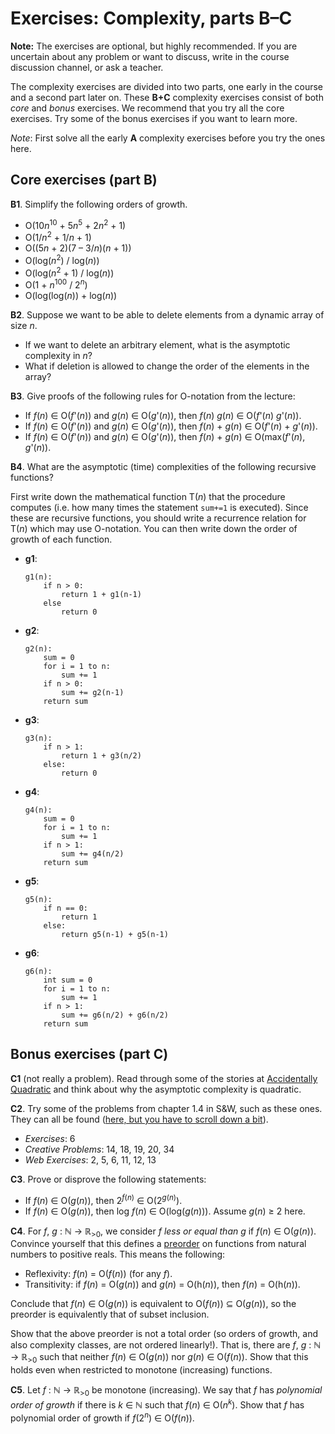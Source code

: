 # Exercises: Complexity, parts B–C

**Note:**
The exercises are optional, but highly recommended.
If you are uncertain about any problem or want to discuss, write in the course discussion channel, or ask a teacher.

The complexity exercises are divided into two parts, one early in the course and a second part later on.
These **B+C** complexity exercises consist of both *core* and *bonus* exercises. We recommend that you try all the core exercises.
Try some of the bonus exercises if you want to learn more.

*Note*: First solve all the early **A** complexity exercises before you try the ones here.

## Core exercises (part B)

**B1**.
Simplify the following orders of growth.

- O(10*n*<sup>10</sup> + 5*n*<sup>5</sup> + 2*n*<sup>2</sup> + 1)
- O(1/*n*<sup>2</sup> + 1/*n* + 1)
- O((5*n* + 2)(7 – 3/*n*)(*n* + 1))
- O(log(*n*<sup>2</sup>) / log(*n*))
- O(log(*n*<sup>2</sup> + 1) / log(*n*))
- O(1 + *n*<sup>100</sup> / 2<sup>*n*</sup>)
- O(log(log(*n*)) + log(*n*))

**B2**.
Suppose we want to be able to delete elements from a dynamic array of size *n*.

- If we want to delete an arbitrary element, what is the asymptotic complexity in *n*?
- What if deletion is allowed to change the order of the elements in the array?

**B3**.
Give proofs of the following rules for O-notation from the lecture:

- If *f*(*n*) ∈ O(*f*'(*n*)) and *g*(*n*) ∈ O(*g*'(*n*)), then *f*(*n*) *g*(*n*) ∈ O(*f*'(*n*) *g*'(*n*)).
- If *f*(*n*) ∈ O(*f*'(*n*)) and *g*(*n*) ∈ O(*g*'(*n*)), then *f*(*n*) + *g*(*n*) ∈ O(*f*'(*n*) + *g*'(*n*)).
- If *f*(*n*) ∈ O(*f*'(*n*)) and *g*(*n*) ∈ O(*g*'(*n*)), then *f*(*n*) + *g*(*n*) ∈ O(max(*f*'(*n*), *g*'(*n*)).

**B4**.
What are the asymptotic (time) complexities of the following recursive functions?

First write down the mathematical function T(*n*) that the procedure computes (i.e. how many times the statement `sum+=1` is executed).
Since these are recursive functions, you should write a recurrence relation for T(*n*) which may use O-notation.
You can then write down the order of growth of each function.

- **g1**:

  ```
  g1(n):
      if n > 0:
          return 1 + g1(n-1)
      else
          return 0
  ```

- **g2**:

  ```
  g2(n):
      sum = 0
      for i = 1 to n:
          sum += 1
      if n > 0:
          sum += g2(n-1)
      return sum
  ```

- **g3**:

  ```
  g3(n):
      if n > 1:
          return 1 + g3(n/2)
      else:
          return 0
  ```

- **g4**:

  ```
  g4(n):
      sum = 0
      for i = 1 to n:
          sum += 1
      if n > 1:
          sum += g4(n/2)
      return sum
  ```

- **g5**:

  ```
  g5(n):
      if n == 0:
          return 1
      else:
          return g5(n-1) + g5(n-1)
  ```

- **g6**:

  ```
  g6(n):
      int sum = 0
      for i = 1 to n:
          sum += 1
      if n > 1:
          sum += g6(n/2) + g6(n/2)
      return sum
  ```

## Bonus exercises (part C)

**C1** (not really a problem).
Read through some of the stories at [Accidentally Quadratic](https://accidentallyquadratic.tumblr.com) and think about why the asymptotic complexity is quadratic.

**C2**.
Try some of the problems from chapter 1.4 in S&W, such as these ones.
They can all be found ([here, but you have to scroll down a bit](https://algs4.cs.princeton.edu/14analysis/>)).

- *Exercises*: 6
- *Creative Problems*: 14, 18, 19, 20, 34
- *Web Exercises*: 2, 5, 6, 11, 12, 13

**C3**.
Prove or disprove the following statements:

- If *f*(*n*) ∈ O(*g*(*n*)), then 2<sup>*f*(*n*)</sup> ∈ O(2<sup>*g*(*n*)</sup>).
- If *f*(*n*) ∈ O(*g*(*n*)), then log *f*(*n*) ∈ O(log(*g*(*n*))).
  Assume *g*(*n*) ≥ 2 here.

**C4**.
For *f*, *g* : ℕ → ℝ<sub>&gt;0</sub>, we consider *f* *less or equal than* *g* if *f*(*n*) ∈ O(*g*(*n*)).
Convince yourself that this defines a [preorder](https://en.wikipedia.org/wiki/Preorder) on functions from natural numbers to positive reals.
This means the following:

- Reflexivity: *f*(*n*) = O(*f*(*n*)) (for any *f*).
- Transitivity: if *f*(*n*) = O(*g*(*n*)) and *g*(*n*) = O(h(*n*)), then *f*(*n*) = O(h(*n*)).

Conclude that *f*(*n*) ∈ O(*g*(*n*)) is equivalent to O(*f*(*n*)) ⊆ O(*g*(*n*)),
so the preorder is equivalently that of subset inclusion.

Show that the above preorder is not a total order (so orders of growth, and also complexity classes, are not ordered linearly!).
That is, there are *f*, *g* : ℕ → ℝ<sub>&gt;0</sub> such that neither *f*(*n*) ∈ O(*g*(*n*)) nor *g*(*n*) ∈ O(*f*(*n*)).
Show that this holds even when restricted to monotone (increasing) functions.

**C5**.
Let *f* : ℕ → ℝ<sub>&gt;0</sub> be monotone (increasing).
We say that *f* has *polynomial order of growth* if there is *k* ∈ ℕ such that *f*(*n*) ∈ O(*n*<sup>*k*</sup>).
Show that *f* has polynomial order of growth if *f*(2<sup>*n*</sup>) ∈ O(*f*(*n*)).
